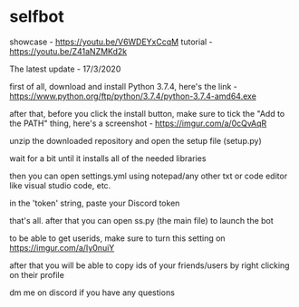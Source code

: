 # selfbot

showcase - https://youtu.be/V6WDEYxCcqM
tutorial - https://youtu.be/Z41aNZMKd2k

The latest update - 17/3/2020

first of all, download and install Python 3.7.4, here's the link - https://www.python.org/ftp/python/3.7.4/python-3.7.4-amd64.exe

after that, before you click the install button, make sure to tick the "Add to the PATH" thing, here's a screenshot - https://imgur.com/a/0cQvAqR

unzip the downloaded repository and open the setup file (setup.py)

wait for a bit until it installs all of the needed libraries 

then you can open settings.yml using notepad/any other txt or code editor like visual studio code, etc. 

in the 'token' string, paste your Discord token 


that's all. after that you can open ss.py (the main file) to launch the bot 

to be able to get userids, make sure to turn this setting on https://imgur.com/a/Iy0nuiY

after that you will be able to copy ids of your friends/users by right clicking on their profile

dm me on discord if you have any questions
